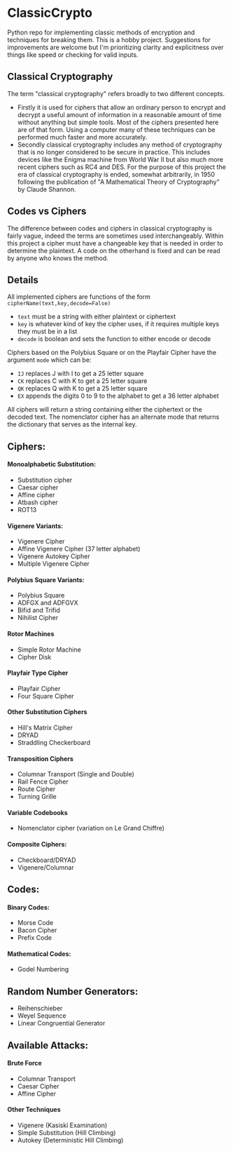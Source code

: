 # ClassicCrypto
Python repo for implementing classic methods of encryption and techniques for breaking them. This is a hobby project. Suggestions for improvements are welcome but I'm prioritizing clarity and explicitness over things like speed or checking for valid inputs.

## Classical Cryptography
The term "classical cryptography" refers broadly to two different concepts.
* Firstly it is used for ciphers that allow an ordinary person to encrypt and decrypt a useful amount of information in a reasonable amount of time without anything but simple tools. Most of the ciphers presented here are of that form. Using a computer many of these techniques can be performed much faster and more accurately.
* Secondly classical cryptography includes any method of cryptography that is no longer considered to be secure in practice. This includes devices like the Enigma machine from World War II but also much more recent ciphers such as RC4 and DES. For the purpose of this project the era of classical cryptography is ended, somewhat arbitrarily, in 1950 following the publication of "A Mathematical Theory of Cryptography" by Claude Shannon.

## Codes vs Ciphers
The difference between codes and ciphers in classical cryptography is fairly vague, indeed the terms are sometimes used interchangeably. Within this project a cipher must have a changeable key that is needed in order to determine the plaintext. A code on the otherhand is fixed and can be read by anyone who knows the method.

## Details
All implemented ciphers are functions of the form `cipherName(text,key,decode=False)`
*  `text` must be a string with either plaintext or ciphertext
*  `key` is whatever kind of key the cipher uses, if it requires multiple keys they must be in a list
*  `decode` is boolean and sets the function to either encode or decode

Ciphers based on the Polybius Square or on the Playfair Cipher have the argument `mode` which can be:
*  `IJ` replaces J with I to get a 25 letter square
*  `CK` replaces C with K to get a 25 letter square
*  `QK` replaces Q with K to get a 25 letter square
*  `EX` appends the digits 0 to 9 to the alphabet to get a 36 letter alphabet

All ciphers will return a string containing either the ciphertext or the decoded text.
The nomenclator cipher has an alternate mode that returns the dictionary that serves as the internal key.

##  Ciphers:

#### Monoalphabetic Substitution:
* Substitution cipher
* Caesar cipher
* Affine cipher
* Atbash cipher
* ROT13

#### Vigenere Variants:
* Vigenere Cipher
* Affine Vigenere Cipher (37 letter alphabet)
* Vigenere Autokey Cipher
* Multiple Vigenere Cipher

#### Polybius Square Variants:
* Polybius Square
* ADFGX and ADFGVX
* Bifid and Trifid
* Nihilist Cipher

#### Rotor Machines
* Simple Rotor Machine
* Cipher Disk

#### Playfair Type Cipher
* Playfair Cipher
* Four Square Cipher

#### Other Substitution Ciphers
* Hill's Matrix Cipher
* DRYAD
* Straddling Checkerboard

#### Transposition Ciphers
* Columnar Transport (Single and Double)
* Rail Fence Cipher
* Route Cipher
* Turning Grille

#### Variable Codebooks
* Nomenclator cipher (variation on Le Grand Chiffre)

#### Composite Ciphers:
* Checkboard/DRYAD
* Vigenere/Columnar

## Codes:

#### Binary Codes:
* Morse Code
* Bacon Cipher
* Prefix Code

#### Mathematical Codes:
* Godel Numbering

## Random Number Generators:
* Reihenschieber
* Weyel Sequence
* Linear Congruential Generator

## Available Attacks:

#### Brute Force
* Columnar Transport
* Caesar Cipher
* Affine Cipher

#### Other Techniques
* Vigenere (Kasiski Examination)
* Simple Substitution (Hill Climbing)
* Autokey (Deterministic Hill Climbing)
